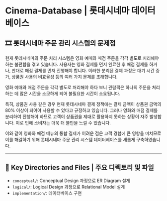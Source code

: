 # **Cinema-Database** | 롯데시네마 데이터베이스

## 🎞️ 롯데시네마 주문 관리 시스템의 문제점

현재 롯데시네마의 주문 처리 시스템은 영화 예매와 매점 주문을 각각 별도로 처리해야 하는 불편함을 겪고 있습니다. 사용자는 영화 결제를 먼저 완료한 후 매점 결제를 하거나, 반대로 매점 결제를 먼저 진행해야 합니다. 이러한 분리된 결제 과정은 대기 시간 증가, 상품권 사용의 비효율성 등의 여러 가지 문제를 초래합니다.

영화 예매와 매점 주문을 각각 별도로 처리해야 하다 보니 관람객은 하나의 주문을 처리하는 데 많은 시간을 소모하게 되어 불필요한 시간이 소요됩니다.

특히, 상품권 사용 같은 경우 현재 롯데시네마 결제 정책에는 결제 금액이 상품권 금액의 80% 이상이 되어야 사용할 수 있다고 규정하고 있습니다. 그러나 영화와 매점 결제를 분리하여 진행해야 하므로 고객이 상품권을 제대로 활용하지 못하는 상황이 자주 발생합니다. 이로 인해 소비자는 더욱 더 불만을 느낄 수 있습니다.

이와 같이 영화와 매점 메뉴의 통합 결제가 어려운 점은 고객 경험에 큰 영향을 미치므로 이를 해결하기 위해 롯데시네마 주문 관리 시스템 데이터베이스를 새롭게 구축하였습니다.

---

## 📁 **Key Directories and Files | 주요 디렉토리 및 파일**

- `conceptual/`: Conceptual Design 과정으로 ER Diagram 설계
- `logical/`: Logical Design 과정으로 Relational Model 설계
- `implementation/`: 데이터베이스 구현
